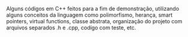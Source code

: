 Alguns códigos em C++ feitos para a fim de demonstração, utilizando alguns conceitos da linguagem como polimorfismo, herança, smart pointers, virtual functions, classe abstrata, organização do projeto com arquivos separados .h e .cpp, codígo com teste, etc.
